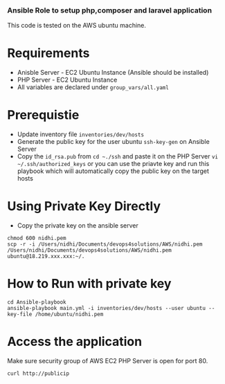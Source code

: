 ### Ansible Role to setup php,composer and laravel application

This code is tested on the AWS ubuntu machine.

# Requirements
  - Anisble Server - EC2 Ubuntu Instance (Ansible should be installed)
  - PHP Server - EC2 Ubuntu Instance
  - All variables are declared under `group_vars/all.yaml`

# Prerequistie
  - Update inventory file `inventories/dev/hosts`
  - Generate the public key for the user ubuntu `ssh-key-gen` on Ansible Server
  - Copy the `id_rsa.pub` from `cd ~./ssh` and paste it on the PHP Server `vi ~/.ssh/authorized_keys` or you can use the priavte key and run this playbook which will automatically copy the public key on the target hosts

# Using Private Key Directly

- Copy the private key on the ansible server
```
chmod 600 nidhi.pem
scp -r -i /Users/nidhi/Documents/devops4solutions/AWS/nidhi.pem /Users/nidhi/Documents/devops4solutions/AWS/nidhi.pem ubuntu@18.219.xxx.xxx:~/.

```
  
# How to Run with private key
```
cd Ansible-playbook
ansible-playbook main.yml -i inventories/dev/hosts --user ubuntu --key-file /home/ubuntu/nidhi.pem

```

# 

# Access the application

Make sure security group of AWS EC2 PHP Server is open for port 80.

```
curl http://publicip

```
